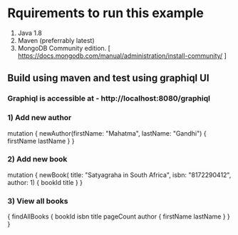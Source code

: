 # Rquirements to run this example 
1) Java 1.8
2) Maven (preferrably latest)
3) MongoDB Community edition. [ https://docs.mongodb.com/manual/administration/install-community/ ] 


## Build using maven and test using graphiql UI

### Graphiql is accessible at - http://localhost:8080/graphiql

### 1) Add new author

mutation {
  newAuthor(firstName: "Mahatma", lastName: "Gandhi") {
    firstName
    lastName
  }
}

### 2) Add new book

mutation {
  newBook(
    title: "Satyagraha in South Africa",
    isbn: "8172290412",
    author: 1) {
      bookId
      title
  }
}


### 3) View all books

{
  findAllBooks {
    bookId
    isbn
    title
    pageCount
    author {
      firstName
      lastName
    }
  }
}
